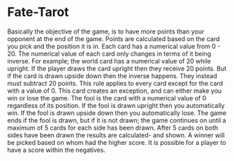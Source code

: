 # Fate-Tarot

Basically the objective of the game, is to have more points than your opponent
at the end of the game. 
Points are calculated based on the card you pick and the position it is in. 
Each card has a numerical value from 0 - 20. 
The numerical value of each card only changes in terms of it being inverse.
For example; the world card has a numerical value of 20 while upright. 
If the player draws the card upright then they receive 20 points. 
But if the card is drawn upside down then the inverse happens.
They instead must subtract 20 points. 
This rule applies to every card except for the card with a value of 0.
This card creates an exception, and can either make you win or lose the game.
The fool is the card with a numerical value of 0 regardless of its position. 
If the fool is drawn upright then you automatically win. 
If the fool is drawn upside down then you automatically lose.
The game ends if the fool is drawn, but if it is not drawn;
the game continues on until a maximum of 5 cards for each side has been drawn.
After 5 cards on both sides have been drawn the results are calculated-
and shown. 
A winner will be picked based on whom had the higher score. 
It is possible for a player to have a score within the negatives.


